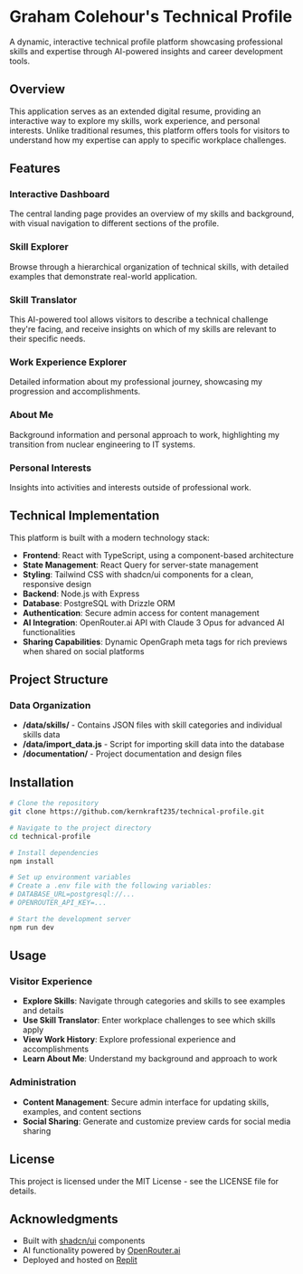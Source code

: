 # Graham Colehour's Technical Profile

A dynamic, interactive technical profile platform showcasing professional skills and expertise through AI-powered insights and career development tools.


## Overview

This application serves as an extended digital resume, providing an interactive way to explore my skills, work experience, and personal interests. Unlike traditional resumes, this platform offers tools for visitors to understand how my expertise can apply to specific workplace challenges.

## Features

### Interactive Dashboard
The central landing page provides an overview of my skills and background, with visual navigation to different sections of the profile.

### Skill Explorer
Browse through a hierarchical organization of technical skills, with detailed examples that demonstrate real-world application.

### Skill Translator
This AI-powered tool allows visitors to describe a technical challenge they're facing, and receive insights on which of my skills are relevant to their specific needs.

### Work Experience Explorer
Detailed information about my professional journey, showcasing my progression and accomplishments.

### About Me
Background information and personal approach to work, highlighting my transition from nuclear engineering to IT systems.

### Personal Interests
Insights into activities and interests outside of professional work.

## Technical Implementation

This platform is built with a modern technology stack:

- **Frontend**: React with TypeScript, using a component-based architecture
- **State Management**: React Query for server-state management
- **Styling**: Tailwind CSS with shadcn/ui components for a clean, responsive design
- **Backend**: Node.js with Express
- **Database**: PostgreSQL with Drizzle ORM
- **Authentication**: Secure admin access for content management
- **AI Integration**: OpenRouter.ai API with Claude 3 Opus for advanced AI functionalities
- **Sharing Capabilities**: Dynamic OpenGraph meta tags for rich previews when shared on social platforms

## Project Structure

### Data Organization

- **/data/skills/** - Contains JSON files with skill categories and individual skills data
- **/data/import_data.js** - Script for importing skill data into the database
- **/documentation/** - Project documentation and design files

## Installation

```bash
# Clone the repository
git clone https://github.com/kernkraft235/technical-profile.git

# Navigate to the project directory
cd technical-profile

# Install dependencies
npm install

# Set up environment variables
# Create a .env file with the following variables:
# DATABASE_URL=postgresql://...
# OPENROUTER_API_KEY=...

# Start the development server
npm run dev
```

## Usage

### Visitor Experience
- **Explore Skills**: Navigate through categories and skills to see examples and details
- **Use Skill Translator**: Enter workplace challenges to see which skills apply
- **View Work History**: Explore professional experience and accomplishments
- **Learn About Me**: Understand my background and approach to work

### Administration
- **Content Management**: Secure admin interface for updating skills, examples, and content sections
- **Social Sharing**: Generate and customize preview cards for social media sharing

## License

This project is licensed under the MIT License - see the LICENSE file for details.

## Acknowledgments

- Built with [shadcn/ui](https://ui.shadcn.com/) components
- AI functionality powered by [OpenRouter.ai](https://openrouter.ai/)
- Deployed and hosted on [Replit](https://replit.com)